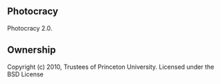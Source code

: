 Photocracy
-------------------

Photocracy 2.0.

Ownership
-------------------

Copyright (c) 2010, Trustees of Princeton University.  Licensed under the BSD License